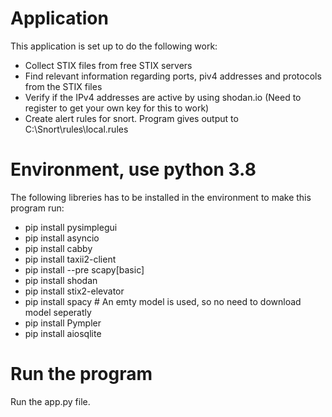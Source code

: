 # Application
This application is set up to do the following work: 
* Collect STIX files from free STIX servers
* Find relevant information regarding ports, piv4 addresses and protocols from the STIX files
* Verify if the IPv4 addresses are active by using shodan.io (Need to register to get your own key for this to work)
* Create alert rules for snort. Program gives output to C:\Snort\rules\local.rules

# Environment, use python 3.8
The following libreries has to be installed in the environment to make this program run:
* pip install pysimplegui
* pip install asyncio
* pip install cabby
* pip install taxii2-client
* pip install --pre scapy[basic]
* pip install shodan
* pip install stix2-elevator
* pip install spacy # An emty model is used, so no need to download model seperatly
* pip install Pympler
* pip install aiosqlite

# Run the program
Run the app.py file.